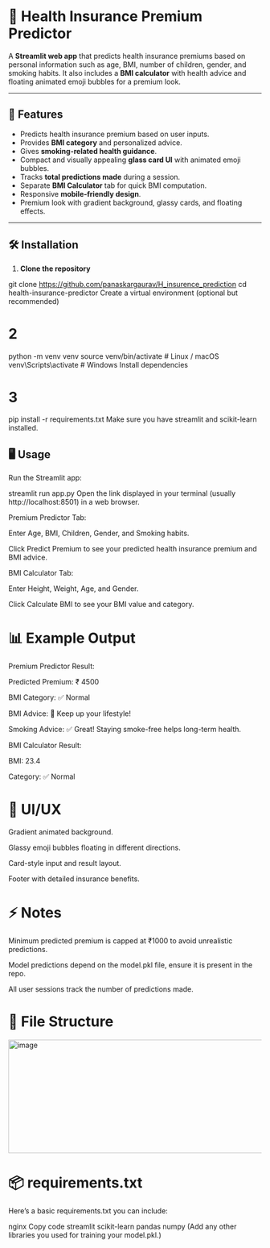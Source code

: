 # 🏥 Health Insurance Premium Predictor

A **Streamlit web app** that predicts health insurance premiums based on personal information such as age, BMI, number
of children, gender, and smoking habits.
It also includes a **BMI calculator** with health advice and floating animated emoji bubbles for a premium look.

---

## 🚀 Features

- Predicts health insurance premium based on user inputs.
- Provides **BMI category** and personalized advice.
- Gives **smoking-related health guidance**.
- Compact and visually appealing **glass card UI** with animated emoji bubbles.
- Tracks **total predictions made** during a session.
- Separate **BMI Calculator** tab for quick BMI computation.
- Responsive **mobile-friendly design**.
- Premium look with gradient background, glassy cards, and floating effects.

---

## 🛠 Installation

1. **Clone the repository**


git clone https://github.com/panaskargaurav/H_insurence_prediction
cd health-insurance-predictor
Create a virtual environment (optional but recommended)

# 2

python -m venv venv
source venv/bin/activate  # Linux / macOS
venv\Scripts\activate     # Windows
Install dependencies

# 3

pip install -r requirements.txt
Make sure you have streamlit and scikit-learn installed.

## 🖥 Usage
Run the Streamlit app:



streamlit run app.py
Open the link displayed in your terminal (usually http://localhost:8501) in a web browser.

Premium Predictor Tab:

Enter Age, BMI, Children, Gender, and Smoking habits.

Click Predict Premium to see your predicted health insurance premium and BMI advice.

BMI Calculator Tab:

Enter Height, Weight, Age, and Gender.

Click Calculate BMI to see your BMI value and category.

# 📊 Example Output
Premium Predictor Result:

Predicted Premium: ₹ 4500

BMI Category: ✅ Normal

BMI Advice: 🎉 Keep up your lifestyle!

Smoking Advice: ✅ Great! Staying smoke-free helps long-term health.

BMI Calculator Result:

BMI: 23.4

Category: ✅ Normal

# 🎨 UI/UX
Gradient animated background.

Glassy emoji bubbles floating in different directions.

Card-style input and result layout.

Footer with detailed insurance benefits.

# ⚡ Notes
Minimum predicted premium is capped at ₹1000 to avoid unrealistic predictions.

Model predictions depend on the model.pkl file, ensure it is present in the repo.

All user sessions track the number of predictions made.

# 📂 File Structure

<img width="740" height="225" alt="image" src="https://github.com/user-attachments/assets/68e641ca-f9a6-4df3-849c-67a135a6bae6" />


# 📦 requirements.txt
Here’s a basic requirements.txt you can include:

nginx
Copy code
streamlit
scikit-learn
pandas
numpy
(Add any other libraries you used for training your model.pkl.)

 



